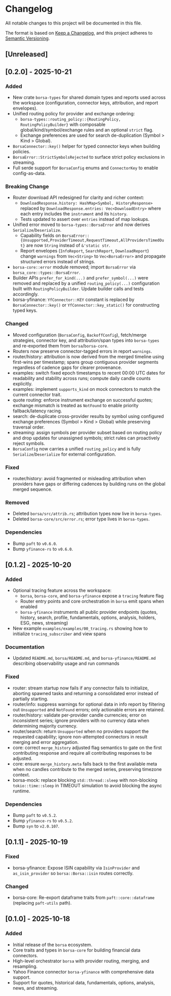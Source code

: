 # Changelog

All notable changes to this project will be documented in this file.

The format is based on [Keep a Changelog](https://keepachangelog.com/en/1.0.0/),
and this project adheres to [Semantic Versioning](https://semver.org/spec/v2.0.0.html).

## [Unreleased]

## [0.2.0] - 2025-10-21

### Added

- New crate `borsa-types` for shared domain types and reports used across the
  workspace (configuration, connector keys, attribution, and report envelopes).
- Unified routing policy for provider and exchange ordering:
  - `borsa-types::routing_policy::{RoutingPolicy, RoutingPolicyBuilder}` with
    composable global/kind/symbol/exchange rules and an optional `strict` flag.
  - Exchange preferences are used for search de-duplication (Symbol > Kind > Global).
- `BorsaConnector::key()` helper for typed connector keys when building policies.
- `BorsaError::StrictSymbolsRejected` to surface strict policy exclusions in streaming.
- Full serde support for `BorsaConfig` enums and `ConnectorKey` to enable config-as-data.

### Breaking Change

- Router download API redesigned for clarity and richer context:
  - `DownloadResponse.history: HashMap<Symbol, HistoryResponse>` replaced by
    `DownloadResponse.entries: Vec<DownloadEntry>` where each entry includes the
    `instrument` and its `history`.
  - Tests updated to assert over `entries` instead of map lookups.
- Unified error moved to `borsa-types::BorsaError` and now derives `Serialize`/`Deserialize`.
  - Capability fields on `BorsaError::{Unsupported,ProviderTimeout,RequestTimeout,AllProvidersTimedOut}`
     are now `String` instead of `&'static str`.
  - Report envelopes (`InfoReport`, `SearchReport`, `DownloadReport`) change `warnings`
     from `Vec<String>` to `Vec<BorsaError>` and propagate structured errors instead of strings.
- `borsa-core::error` module removed; import `BorsaError` via `borsa_core::types::BorsaError`.
- Builder APIs `prefer_for_kind(...)` and `prefer_symbol(...)` were removed and
  replaced by a unified `routing_policy(...)` configuration built with
  `RoutingPolicyBuilder`. Update builder calls and tests accordingly.
- borsa-yfinance: `YfConnector::KEY` constant is replaced by `BorsaConnector::key()`
  or `YfConnector::key_static()` for constructing typed keys.

### Changed

- Moved configuration (`BorsaConfig`, `BackoffConfig`), fetch/merge strategies,
  connector key, and attribution/span types into `borsa-types` and re-exported
  them from `borsa`/`borsa-core`.
- Routers now preserve connector-tagged errors in report `warnings`.
- router/history: attribution is now derived from the merged timeline using
  first-wins per timestamp; spans group contiguous provider segments regardless
  of cadence gaps for clearer provenance.
- examples: switch fixed epoch timestamps to recent 00:00 UTC dates for
  readability and stability across runs; compute daily candle counts explicitly.
- examples: implement `supports_kind` on mock connectors to match the current
  connector trait.
- quote routing: enforce instrument exchange on successful quotes; exchange
  mismatch is treated as `NotFound` to enable priority fallback/latency racing.
- search: de-duplicate cross-provider results by symbol using configured
  exchange preferences (Symbol > Kind > Global) while preserving traversal order.
- streaming: assign symbols per provider subset based on routing policy and drop
  updates for unassigned symbols; strict rules can proactively reject symbols.
- `BorsaConfig` now carries a unified `routing_policy` and is fully
  `Serialize`/`Deserialize` for external configuration.

### Fixed

- router/history: avoid fragmented or misleading attribution when providers have
  gaps or differing cadences by building runs on the global merged sequence.

### Removed

- Deleted `borsa/src/attrib.rs`; attribution types now live in `borsa-types`.
- Deleted `borsa-core/src/error.rs`; error type lives in `borsa-types`.

### Dependencies

- Bump `paft` to `v0.6.0`.
- Bump `yfinance-rs` to `v0.6.0`.

## [0.1.2] - 2025-10-20

### Added

- Optional tracing feature across the workspace:
  - `borsa`, `borsa-core`, and `borsa-yfinance` expose a `tracing` feature flag
  - Router entry points and core orchestration in `borsa` emit spans when enabled
  - `borsa-yfinance` instruments all public provider endpoints (quotes, history, search, profile, fundamentals, options, analysis, holders, ESG, news, streaming)
- New example `examples/examples/00_tracing.rs` showing how to initialize `tracing_subscriber` and view spans

### Documentation

- Updated `README.md`, `borsa/README.md`, and `borsa-yfinance/README.md` describing observability usage and run commands

### Fixed

- router: stream startup now fails if any connector fails to initialize, aborting
  spawned tasks and returning a consolidated error instead of partially starting.
- router/info: suppress warnings for optional data in info report by filtering
  out `Unsupported` and `NotFound` errors; only actionable errors are retained.
- router/history: validate per-provider candle currencies; error on inconsistent
   series; ignore providers with no currency data when determining majority currency.
- router/search: return `Unsupported` when no providers support the requested
   capability; ignore non-attempted connectors in result merging and error
   aggregation.
- core: correct `merge_history` adjusted flag semantics to gate on the first
  contributing response and require all contributing responses to be adjusted.
- core: ensure `merge_history.meta` falls back to the first available meta when
  no candles contribute to the merged series, preserving timezone context.
- borsa-mock: replace blocking `std::thread::sleep` with non-blocking
   `tokio::time::sleep` in TIMEOUT simulation to avoid blocking the async runtime.

### Dependencies

- Bump `paft` to `v0.5.2`.
- Bump `yfinance-rs` to `v0.5.2`.
- Bump `syn` to `v2.0.107`.

## [0.1.1] - 2025-10-19

### Fixed

- borsa-yfinance: Expose ISIN capability via `IsinProvider` and `as_isin_provider` so `borsa::Borsa::isin` routes correctly.

### Changed

- borsa-core: Re-export dataframe traits from `paft::core::dataframe` (replacing `paft-utils` path).

## [0.1.0] - 2025-10-18

### Added

- Initial release of the `borsa` ecosystem.
- Core traits and types in `borsa-core` for building financial data connectors.
- High-level orchestrator `borsa` with provider routing, merging, and resampling.
- Yahoo Finance connector `borsa-yfinance` with comprehensive data support.
- Support for quotes, historical data, fundamentals, options, analysis, news, and streaming.
